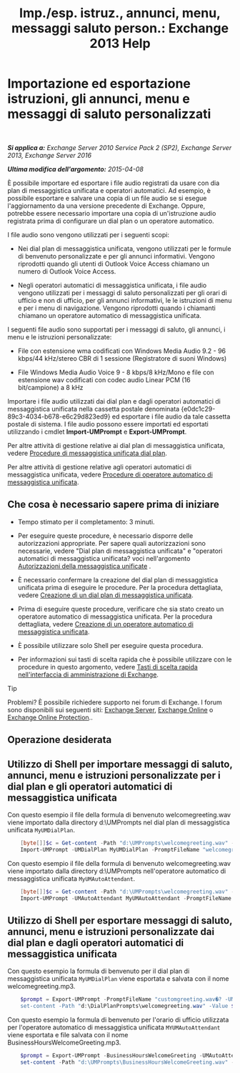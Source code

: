 ﻿---
title: 'Imp./esp. istruz., annunci, menu, messaggi saluto person.: Exchange 2013 Help'
TOCTitle: Importazione ed esportazione istruzioni, gli annunci, menu e messaggi di saluto personalizzati
ms:assetid: e82da5d5-625f-4d8b-8d31-ac45513aacfd
ms:mtpsurl: https://technet.microsoft.com/it-it/library/Ee681667(v=EXCHG.150)
ms:contentKeyID: 54652891
ms.date: 05/22/2018
mtps_version: v=EXCHG.150
ms.translationtype: MT
---

# Importazione ed esportazione istruzioni, gli annunci, menu e messaggi di saluto personalizzati

 

_**Si applica a:** Exchange Server 2010 Service Pack 2 (SP2), Exchange Server 2013, Exchange Server 2016_

_**Ultima modifica dell'argomento:** 2015-04-08_

È possibile importare ed esportare i file audio registrati da usare con dia plan di messaggistica unificata e operatori automatici. Ad esempio, è possibile esportare e salvare una copia di un file audio se si esegue l'aggiornamento da una versione precedente di Exchange. Oppure, potrebbe essere necessario importare una copia di un'istruzione audio registrata prima di configurare un dial plan o un operatore automatico.

I file audio sono vengono utilizzati per i seguenti scopi:

  - Nei dial plan di messaggistica unificata, vengono utilizzati per le formule di benvenuto personalizzate e per gli annunci informativi. Vengono riprodotti quando gli utenti di Outlook Voice Access chiamano un numero di Outlook Voice Access.

  - Negli operatori automatici di messaggistica unificata, i file audio vengono utilizzati per i messaggi di saluto personalizzati per gli orari di ufficio e non di ufficio, per gli annunci informativi, le le istruzioni di menu e per i menu di navigazione. Vengono riprodotti quando i chiamanti chiamano un operatore automatico di messaggistica unificata.

I seguenti file audio sono supportati per i messaggi di saluto, gli annunci, i menu e le istruzioni personalizzate:

  - File con estensione wma codificati con Windows Media Audio 9.2 - 96 kbps/44 kHz/stereo CBR di 1 sessione (Registratore di suoni Windows)

  - File Windows Media Audio Voice 9 - 8 kbps/8 kHz/Mono e file con estensione wav codificati con codec audio Linear PCM (16 bit/campione) a 8 kHz

Importare i file audio utilizzati dai dial plan e dagli operatori automatici di messaggistica unificata nella cassetta postale denominata {e0dc1c29-89c3-4034-b678-e6c29d823ed9} ed esportare i file audio da tale cassetta postale di sistema. I file audio possono essere importati ed esportati utilizzando i cmdlet **Import-UMPrompt** e **Export-UMPrompt**.

Per altre attività di gestione relative ai dial plan di messaggistica unificata, vedere [Procedure di messaggistica unificata dial plan](um-dial-plan-procedures-exchange-2013-help.md).

Per altre attività di gestione relative agli operatori automatici di messaggistica unificata, vedere [Procedure di operatore automatico di messaggistica unificata](https://docs.microsoft.com/it-it/exchange/voice-mail-unified-messaging/automatically-answer-and-route-calls/um-auto-attendant-procedures).

## Che cosa è necessario sapere prima di iniziare

  - Tempo stimato per il completamento: 3 minuti.

  - Per eseguire queste procedure, è necessario disporre delle autorizzazioni appropriate. Per sapere quali autorizzazioni sono necessarie, vedere "Dial plan di messaggistica unificata" e "operatori automatici di messaggistica unificata? voci nell'argomento [Autorizzazioni della messaggistica unificate](unified-messaging-permissions-exchange-2013-help.md) .

  - È necessario confermare la creazione del dial plan di messaggistica unificata prima di eseguire le procedure. Per la procedura dettagliata, vedere [Creazione di un dial plan di messaggistica unificata](https://docs.microsoft.com/it-it/exchange/voice-mail-unified-messaging/connect-voice-mail-system/create-um-dial-plan).

  - Prima di eseguire queste procedure, verificare che sia stato creato un operatore automatico di messaggistica unificata. Per la procedura dettagliata, vedere [Creazione di un operatore automatico di messaggistica unificata](https://docs.microsoft.com/it-it/exchange/voice-mail-unified-messaging/automatically-answer-and-route-calls/create-a-um-auto-attendant).

  - È possibile utilizzare solo Shell per eseguire questa procedura.

  - Per informazioni sui tasti di scelta rapida che è possibile utilizzare con le procedure in questo argomento, vedere [Tasti di scelta rapida nell'interfaccia di amministrazione di Exchange](keyboard-shortcuts-in-the-exchange-admin-center-exchange-online-protection-help.md).


> [!TIP]
> Problemi? È possibile richiedere supporto nei forum di Exchange. I forum sono disponibili sui seguenti siti: <A href="https://go.microsoft.com/fwlink/p/?linkid=60612">Exchange Server</A>, <A href="https://go.microsoft.com/fwlink/p/?linkid=267542">Exchange Online</A> o <A href="https://go.microsoft.com/fwlink/p/?linkid=285351">Exchange Online Protection</A>..



## Operazione desiderata

## Utilizzo di Shell per importare messaggi di saluto, annunci, menu e istruzioni personalizzate per i dial plan e gli operatori automatici di messaggistica unificata

Con questo esempio il file della formula di benvenuto welcomegreeting.wav viene importato dalla directory d:\\UMPrompts nel dial plan di messaggistica unificata `MyUMDialPlan`.
```powershell
    [byte[]]$c = Get-content -Path "d:\UMPrompts\welcomegreeting.wav" -Encoding Byte -ReadCount 0
    Import-UMPrompt -UMDialPlan MyUMDialPlan -PromptFileName "welcomegreeting.wav" -PromptFileData $c
```

Con questo esempio il file della formula di benvenuto welcomegreeting.wav viene importato dalla directory d:\\UMPrompts nell'operatore automatico di messaggistica unificata `MyUMAutoAttendant`.
```powershell
    [byte[]]$c = Get-content -Path "d:\UMPrompts\welcomegreeting.wav" -Encoding Byte -ReadCount 0
    Import-UMPrompt -UMAutoAttendant MyUMAutoAttendant -PromptFileName "welcomegreeting.wav" -PromptFileData $c
```

## Utilizzo di Shell per esportare messaggi di saluto, annunci, menu e istruzioni personalizzate dai dial plan e dagli operatori automatici di messaggistica unificata

Con questo esempio la formula di benvenuto per il dial plan di messaggistica unificata `MyUMDialPlan` viene esportata e salvata con il nome welcomegreeting.mp3.
```powershell
    $prompt = Export-UMPrompt -PromptFileName "customgreeting.wav�? -UMDialPlan MyUMDialPlan
    set-content -Path "d:\DialPlanPrompts\welcomegreeting.wav" -Value $prompt.AudioData -Encoding Byte
```

Con questo esempio la formula di benvenuto per l'orario di ufficio utilizzata per l'operatore automatico di messaggistica unificata `MYUMAutoAttendant` viene esportata e file salvata con il nome BusinessHoursWelcomeGreeting.mp3.
```powershell
    $prompt = Export-UMPrompt -BusinessHoursWelcomeGreeting -UMAutoAttendant MyUMAutoAttendant
    set-content -Path "d:\UMPrompts\BusinessHoursWelcomeGreeting.wav" -Value $prompt.AudioData -Encoding Byte
```
